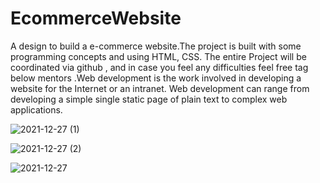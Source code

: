 # EcommerceWebsite
A design to build a e-commerce website.The project is built with some programming concepts and using HTML, CSS. The entire Project will be coordinated via github , and in case you feel any difficulties feel free tag below mentors .Web development is the work involved in developing a website for the Internet or an intranet. Web development can range from developing a simple single static page of plain text to complex web applications.


![2021-12-27 (1)](https://user-images.githubusercontent.com/77718381/147476630-de3cca64-439a-429d-ab7a-92d808283d1c.png)







![2021-12-27 (2)](https://user-images.githubusercontent.com/77718381/147476790-33f14d19-733a-4444-93e3-6cc2dd600258.png)











![2021-12-27](https://user-images.githubusercontent.com/77718381/147476901-4a23fc2a-fac1-4c1f-a274-f648bbe29ec8.png)



